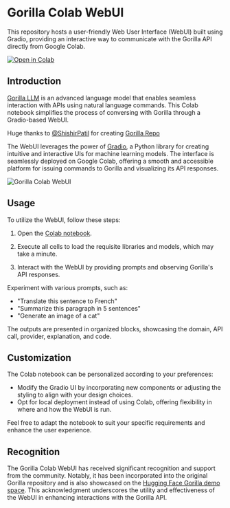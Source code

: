 # Gorilla Colab WebUI

This repository hosts a user-friendly Web User Interface (WebUI) built using Gradio, providing an interactive way to communicate with the Gorilla API directly from Google Colab.

[![Open in Colab](https://colab.research.google.com/assets/colab-badge.svg)](https://colab.research.google.com/drive/1ktnVWPJOgqTC9hLW8lJPVZszuIddMy7y?usp=sharing)


## Introduction

[Gorilla LLM](https://huggingface.co/gorilla-llm) is an advanced language model that enables seamless interaction with APIs using natural language commands. This Colab notebook simplifies the process of conversing with Gorilla through a Gradio-based WebUI.

Huge thanks to [@ShishirPatil](https://github.com/ShishirPatil) for creating [Gorilla Repo](https://github.com/ShishirPatil/gorilla)

The WebUI leverages the power of [Gradio](https://github.com/gradio-app/gradio), a Python library for creating intuitive and interactive UIs for machine learning models. The interface is seamlessly deployed on Google Colab, offering a smooth and accessible platform for issuing commands to Gorilla and visualizing its API responses.

![Gorilla Colab WebUI](https://github.com/TanmayDoesAI/Gorilla-WebUI/assets/85993243/f167f774-8eef-4e02-aa55-0436c9e4547d)

## Usage

To utilize the WebUI, follow these steps:

1. Open the [Colab notebook](https://colab.research.google.com/drive/1ktnVWPJOgqTC9hLW8lJPVZszuIddMy7y?usp=sharing).

2. Execute all cells to load the requisite libraries and models, which may take a minute.

3. Interact with the WebUI by providing prompts and observing Gorilla's API responses.

Experiment with various prompts, such as:

- "Translate this sentence to French"
- "Summarize this paragraph in 5 sentences"
- "Generate an image of a cat"

The outputs are presented in organized blocks, showcasing the domain, API call, provider, explanation, and code.

## Customization

The Colab notebook can be personalized according to your preferences:

- Modify the Gradio UI by incorporating new components or adjusting the styling to align with your design choices.
- Opt for local deployment instead of using Colab, offering flexibility in where and how the WebUI is run.

Feel free to adapt the notebook to suit your specific requirements and enhance the user experience.

## Recognition

The Gorilla Colab WebUI has received significant recognition and support from the community. Notably, it has been incorporated into the original Gorilla repository and is also showcased on the [Hugging Face Gorilla demo space](https://huggingface.co/spaces/gorilla-llm/gorilla-demo/blob/main/README.md). This acknowledgment underscores the utility and effectiveness of the WebUI in enhancing interactions with the Gorilla API.
